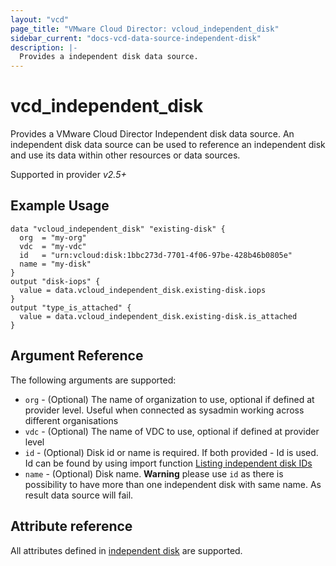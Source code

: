 ```yaml
---
layout: "vcd"
page_title: "VMware Cloud Director: vcloud_independent_disk"
sidebar_current: "docs-vcd-data-source-independent-disk"
description: |-
  Provides a independent disk data source.
---
```


# vcd\_independent\_disk

Provides a VMware Cloud Director Independent disk data source. An independent disk data source can be used to reference an independent disk and use its 
data within other resources or data sources.

Supported in provider *v2.5+*

## Example Usage

```hcl
data "vcloud_independent_disk" "existing-disk" {
  org  = "my-org"
  vdc  = "my-vdc"
  id   = "urn:vcloud:disk:1bbc273d-7701-4f06-97be-428b46b0805e"
  name = "my-disk"
}
output "disk-iops" {
  value = data.vcloud_independent_disk.existing-disk.iops
}
output "type_is_attached" {
  value = data.vcloud_independent_disk.existing-disk.is_attached
}
```

## Argument Reference

The following arguments are supported:

* `org` - (Optional) The name of organization to use, optional if defined at provider level. Useful when connected as sysadmin working across different organisations
* `vdc` - (Optional) The name of VDC to use, optional if defined at provider level
* `id` - (Optional) Disk id or name is required. If both provided - Id is used. Id can be found by using import function [Listing independent disk IDs](/providers/vmware/vcd/latest/docs/resources/independent_disk#listing-independent-disk-ids) 
* `name` - (Optional) Disk name.  **Warning** please use `id` as there is possibility to have more than one independent disk with same name. As result data source will fail.

## Attribute reference

All attributes defined in [independent disk](/providers/vmware/vcd/latest/docs/resources/independent_disk#attribute-reference) are supported.
